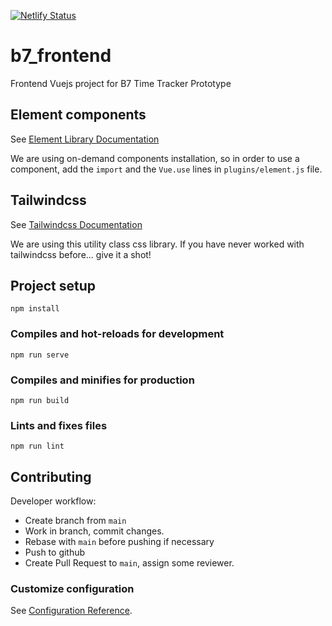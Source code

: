 [![Netlify Status](https://api.netlify.com/api/v1/badges/2bd72e04-e087-4f19-b3b4-2fd3fa1f58a6/deploy-status)](https://app.netlify.com/sites/b7-time-tracker/deploys)
# b7_frontend
Frontend Vuejs project for B7 Time Tracker Prototype

## Element components

See [Element Library Documentation](https://element.eleme.io/#/en-US/component/installation)

We are using on-demand components installation, so in order to use a component, add the `import` and the `Vue.use` lines in `plugins/element.js` file.

## Tailwindcss

See [Tailwindcss Documentation](https://tailwindcss.com/docs)

We are using this utility class css library. If you have never worked with tailwindcss before... give it a shot!

## Project setup
```
npm install
```

### Compiles and hot-reloads for development
```
npm run serve
```

### Compiles and minifies for production
```
npm run build
```

### Lints and fixes files
```
npm run lint
```

## Contributing
Developer workflow:
- Create branch from `main`
- Work in branch, commit changes.
- Rebase with `main` before pushing if necessary
- Push to github
- Create Pull Request to `main`, assign some reviewer.
### Customize configuration
See [Configuration Reference](https://cli.vuejs.org/config/).
